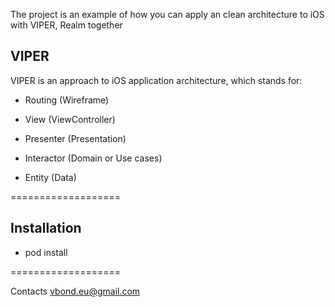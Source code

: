 

The project is an example of how you can apply an clean architecture to iOS with VIPER, Realm together

VIPER
-----

VIPER is an approach to iOS application architecture, which stands for:

 + Routing (Wireframe)
 
 + View (ViewController)
 
 + Presenter (Presentation)
 
 + Interactor (Domain or Use cases)
 
 + Entity (Data)
 
===================

Installation 
------------
+ pod install

=================== 

Contacts vbond.eu@gmail.com
